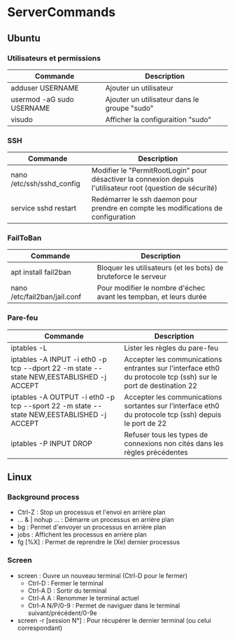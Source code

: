 # ServerCommands

## Ubuntu
### Utilisateurs et permissions
| Commande | Description |
|-|-|
| adduser USERNAME | Ajouter un utilisateur |
| usermod -aG sudo USERNAME | Ajouter un utilisateur dans le groupe "sudo" |
| visudo | Afficher la configuraition "sudo" |

### SSH
| Commande | Description |
|-|-|
| nano /etc/ssh/sshd_config | Modifier le "PermitRootLogin" pour désactiver la connexion depuis l'utilisateur root (question de sécurité) |
| service sshd restart | Redémarrer le ssh daemon pour prendre en compte les modifications de configuration |

### FailToBan
| Commande | Description |
|-|-|
| apt install fail2ban | Bloquer les utilisateurs (et les bots) de bruteforce le serveur |
| nano /etc/fail2ban/jail.conf | Pour modifier le nombre d'échec avant les tempban, et leurs durée |

### Pare-feu
| Commande | Description |
|-|-|
| iptables -L | Lister les règles du pare-feu |
| iptables -A INPUT -i eth0 -p tcp --dport 22 -m state --state NEW,EESTABLISHED -j ACCEPT | Accepter les communications entrantes sur l'interface eth0 du protocole tcp (ssh) sur le port de destination 22 |
| iptables -A OUTPUT -i eth0 -p tcp --sport 22 -m state --state NEW,EESTABLISHED -j ACCEPT | Accepter les communications sortantes sur l'interface eth0 du protocole tcp (ssh) depuis le port de 22 |
| iptables -P INPUT DROP | Refuser tous les types de connexions non cités dans les règles précédentes |


## Linux
### Background process
* Ctrl-Z : Stop un processus et l'envoi en arrière plan
* ... & | nohup ... : Démarre un processus en arrière plan
* bg : Permet d'envoyer un processus en arrière plan
* jobs : Affichent les processus en arrière plan
* fg [%X] : Permet de reprendre le (Xe) dernier processus

### Screen
* screen : Ouvre un nouveau terminal (Ctrl-D pour le fermer)
  * Ctrl-D : Fermer le terminal
  * Ctrl-A D : Sortir du terminal
  * Ctrl-A A : Renommer le terminal actuel
  * Ctrl-A N/P/0-9 : Permet de naviguer dans le terminal suivant/précédent/0-9e
* screen -r [session N°] : Pour récupérer le dernier terminal (ou celui correspondant)
